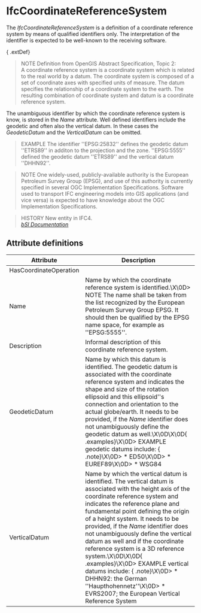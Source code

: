 IfcCoordinateReferenceSystem
============================
The _IfcCoordinateReferenceSystem_ is a definition of a coordinate reference
system by means of qualified identifiers only. The interpretation of the
identifier is expected to be well-known to the receiving software.  
  
{ .extDef}  
> NOTE  Definition from OpenGIS Abstract Specification, Topic 2:  
> A coordinate reference system is a coordinate system which is related to the
> real world by a datum. The coordinate system is composed of a set of
> coordinate axes with specified units of measure. The datum specifies the
> relationship of a coordinate system to the earth. The resulting combination
> of coordinate system and datum is a coordinate reference system.  
  
The unambiguous identifier by which the coordinate reference system is know,
is stored in the _Name_ attribute. Well defined identifiers include the
geodetic and often also the vertical datum. In these cases the _GeodeticDatum_
and the _VerticalDatum_ can be omitted.  
  
> EXAMPLE  The identifier ''EPSG:25832'' defines the geodetic datum ''ETRS89''
> in additon to the projection and the zone. ''EPSG:5555'' defined the
> geodetic datum ''ETRS89'' and the vertical datum ''DHHN92''.  
  
> NOTE  One widely-used, publicly-available authority is the European
> Petroleum Survey Group (EPSG), and use of this authority is currently
> specified in several OGC Implementation Specifications. Software used to
> transport IFC engineering models into GIS applications (and vice versa) is
> expected to have knowledge about the OGC Implementation Specifications.  
  
> HISTORY  New entity in IFC4.  
[ _bSI
Documentation_](https://standards.buildingsmart.org/IFC/DEV/IFC4_2/FINAL/HTML/schema/ifcrepresentationresource/lexical/ifccoordinatereferencesystem.htm)


Attribute definitions
---------------------
| Attribute              | Description                                                                                                                                                                                                                                                                                                                                                                                                                                                                                                                                                                                        |
|------------------------|----------------------------------------------------------------------------------------------------------------------------------------------------------------------------------------------------------------------------------------------------------------------------------------------------------------------------------------------------------------------------------------------------------------------------------------------------------------------------------------------------------------------------------------------------------------------------------------------------|
| HasCoordinateOperation |                                                                                                                                                                                                                                                                                                                                                                                                                                                                                                                                                                                                    |
| Name                   | Name by which the coordinate reference system is identified.\X\0D> NOTE  The name shall be taken from the list recognized by the European Petroleum Survey Group EPSG. It should then be qualified by the EPSG name space, for example as ''EPSG:5555''.                                                                                                                                                                                                                                                                                                                                           |
| Description            | Informal description of this coordinate reference system.                                                                                                                                                                                                                                                                                                                                                                                                                                                                                                                                          |
| GeodeticDatum          | Name by which this datum is identified. The geodetic datum is associated with the coordinate reference system and indicates the shape and size of the rotation ellipsoid and this ellipsoid''s connection and orientation to the actual globe/earth. It needs to be provided, if the _Name_ identifier does not unambiguously define the geodetic datum as well.\X\0D\X\0D{ .examples}\X\0D> EXAMPLE  geodetic datums include: { .note}\X\0D> * ED50\X\0D> * EUREF89\X\0D> * WSG84                                                                                                                 |
| VerticalDatum          | Name by which the vertical datum is identified. The vertical datum is associated with the height axis of the coordinate reference system and indicates the reference plane and fundamental point defining the origin of a height system. It needs to be provided, if the _Name_ identifier does not unambiguously define the vertical datum as well and if the coordinate reference system is a 3D reference system.\X\0D\X\0D{ .examples}\X\0D> EXAMPLE  vertical datums include: { .note}\X\0D> * DHHN92: the German ''Haupthohennetz''\X\0D> * EVRS2007; the European Vertical Reference System |


